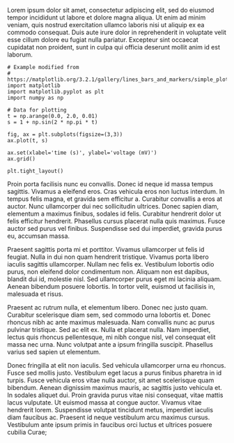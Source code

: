 Lorem ipsum dolor sit amet, consectetur adipiscing elit, sed do eiusmod tempor incididunt ut labore et dolore magna aliqua. Ut enim ad minim veniam, quis nostrud exercitation ullamco laboris nisi ut aliquip ex ea commodo consequat. Duis aute irure dolor in reprehenderit in voluptate velit esse cillum dolore eu fugiat nulla pariatur. Excepteur sint occaecat cupidatat non proident, sunt in culpa qui officia deserunt mollit anim id est laborum.

```{.matplotlib caption="Example plot."}
# Example modified from
# https://matplotlib.org/3.2.1/gallery/lines_bars_and_markers/simple_plot.html
import matplotlib
import matplotlib.pyplot as plt
import numpy as np

# Data for plotting
t = np.arange(0.0, 2.0, 0.01)
s = 1 + np.sin(2 * np.pi * t)

fig, ax = plt.subplots(figsize=(3,3))
ax.plot(t, s)

ax.set(xlabel='time (s)', ylabel='voltage (mV)')
ax.grid()

plt.tight_layout()
```

Proin porta facilisis nunc eu convallis. Donec id neque id massa tempus sagittis. Vivamus a eleifend eros. Cras vehicula eros non luctus interdum. In tempus felis magna, et gravida sem efficitur a. Curabitur convallis a eros at auctor. Nunc ullamcorper dui nec sollicitudin ultrices. Donec sapien diam, elementum a maximus finibus, sodales id felis. Curabitur hendrerit dolor ut felis efficitur hendrerit. Phasellus cursus placerat nulla quis maximus. Fusce auctor sed purus vel finibus. Suspendisse sed dui imperdiet, gravida purus eu, accumsan massa.

Praesent sagittis porta mi et porttitor. Vivamus ullamcorper ut felis id feugiat. Nulla in dui non quam hendrerit tristique. Vivamus porta libero iaculis sagittis ullamcorper. Nullam nec felis ex. Vestibulum lobortis odio purus, non eleifend dolor condimentum non. Aliquam non est dapibus, blandit dui id, molestie nisl. Sed ullamcorper purus eget mi lacinia aliquam. Aenean bibendum posuere lobortis. In tortor velit, euismod ut facilisis in, malesuada et risus.

Praesent ac rutrum nulla, et elementum libero. Donec nec justo quam. Curabitur scelerisque diam sem, sed commodo urna lobortis et. Donec rhoncus nibh ac ante maximus malesuada. Nam convallis nunc ac purus pulvinar tristique. Sed ac elit ex. Nulla et placerat nulla. Nam imperdiet, lectus quis rhoncus pellentesque, mi nibh congue nisl, vel consequat elit massa nec urna. Nunc volutpat ante a ipsum fringilla suscipit. Phasellus varius sed sapien ut elementum.

Donec fringilla at elit non iaculis. Sed vehicula ullamcorper urna eu rhoncus. Fusce sed mollis justo. Vestibulum eget lacus a purus finibus pharetra in id turpis. Fusce vehicula eros vitae nulla auctor, sit amet scelerisque quam bibendum. Aenean dignissim maximus mauris, ac sagittis justo vehicula et. In sodales aliquet dui. Proin gravida purus vitae nisi consequat, vitae mattis lacus vulputate. Ut euismod massa at congue auctor. Vivamus vitae hendrerit lorem. Suspendisse volutpat tincidunt metus, imperdiet iaculis diam faucibus ac. Praesent id neque vestibulum arcu maximus cursus. Vestibulum ante ipsum primis in faucibus orci luctus et ultrices posuere cubilia Curae;